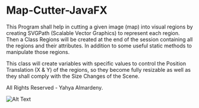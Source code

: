 # Map-Cutter-JavaFX
This Program shall help in cutting a given image (map) into visual regions by creating SVGPath (Scalable Vector Graphics) to represent each region. Then a Class Regions will be created at the end of the session containing all the regions and their attributes. In addition to some useful static methods to manipulate those regions.

This class will create variables with specific values to control the Position Translation (X & Y) of the regions, so they become fully resizable as well as they shall comply with the Size Changes of the Scene.

All Rights Reserved - Yahya Almardeny.

![Alt Text](https://github.com/John-Almardeny/Map-Cutter-JavaFX/blob/master/Map%20Cutter.gif?raw=true)
